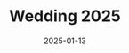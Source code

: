 ---
layout: album
title: "Wedding 2025"
date: 2025-01-13
caption: "Our wedding! A collection of family and flowers!"
main_image: /assets/images/albums/wedding2025/IMG_6590.JPG 
images: 
  - url: /assets/images/albums/wedding2025/IMG_6590.JPG
    alt: "" 
  - url: /assets/images/albums/wedding2025/IMG_6591.JPG
    alt: ""
  - url: /assets/images/albums/wedding2025/IMG_6592.JPG
    alt: ""
  - url: /assets/images/albums/wedding2025/IMG_6593.JPG
    alt: ""
  - url: /assets/images/albums/wedding2025/IMG_6594.JPG
    alt: ""
  - url: /assets/images/albums/wedding2025/IMG_6595.JPG
    alt: ""
  - url: /assets/images/albums/wedding2025/IMG_6596.JPG
    alt: ""
  - url: /assets/images/albums/wedding2025/IMG_6597.JPG 
    alt: ""
  - url: /assets/images/albums/wedding2025/IMG_6598.JPG
    alt: ""
  - url: /assets/images/albums/wedding2025/IMG_6599.JPG
    alt: ""
  - url: /assets/images/albums/wedding2025/IMG_7510.JPG 
    alt: ""
  - url: /assets/images/albums/wedding2025/IMG_7511.JPG 
    alt: ""
  - url: /assets/images/albums/wedding2025/IMG_6067.JPEG
    alt: ""
  - url: /assets/images/albums/wedding2025/IMG_6079.JPEG
    alt: ""
  - url: /assets/images/albums/wedding2025/IMG_6080.JPEG
    alt: ""
  - url: /assets/images/albums/wedding2025/IMG_6519.JPG
    alt: ""
  - url: /assets/images/albums/wedding2025/IMG_6520.JPG
    alt: ""
  - url: /assets/images/albums/wedding2025/IMG_6521.JPG
    alt: ""
  - url: /assets/images/albums/wedding2025/IMG_6522.JPG
    alt: ""
  - url: /assets/images/albums/wedding2025/IMG_6523.JPG
    alt: ""
  - url: /assets/images/albums/wedding2025/IMG_6524.JPG
    alt: ""
  - url: /assets/images/albums/wedding2025/IMG_6525.JPG
    alt: ""
  - url: /assets/images/albums/wedding2025/IMG_6526.JPG
    alt: ""
  - url: /assets/images/albums/wedding2025/IMG_6527.JPG
    alt: ""
  - url: /assets/images/albums/wedding2025/IMG_6528.JPG
    alt: ""
  - url: /assets/images/albums/wedding2025/IMG_6529.JPG
    alt: ""
  - url: /assets/images/albums/wedding2025/IMG_6530.JPG
    alt: ""
  - url: /assets/images/albums/wedding2025/IMG_6531.JPG
    alt: ""
  - url: /assets/images/albums/wedding2025/IMG_6532.JPG
    alt: ""
  - url: /assets/images/albums/wedding2025/IMG_6533.JPG
    alt: ""
  - url: /assets/images/albums/wedding2025/IMG_6534.JPG
    alt: ""
  - url: /assets/images/albums/wedding2025/IMG_6535.JPG
    alt: ""
  - url: /assets/images/albums/wedding2025/IMG_6536.JPG
    alt: ""
  - url: /assets/images/albums/wedding2025/IMG_6537.JPG
    alt: ""
  - url: /assets/images/albums/wedding2025/IMG_6538.JPG
    alt: ""
  - url: /assets/images/albums/wedding2025/IMG_6539.JPG
    alt: ""
  - url: /assets/images/albums/wedding2025/IMG_6540.JPG
    alt: ""
  - url: /assets/images/albums/wedding2025/IMG_6541.JPG 
    alt: ""
  - url: /assets/images/albums/wedding2025/IMG_6542.JPEG
    alt: ""
  - url: /assets/images/albums/wedding2025/IMG_6542.JPG
    alt: ""
  - url: /assets/images/albums/wedding2025/IMG_6543.JPG
    alt: ""
  - url: /assets/images/albums/wedding2025/IMG_6544.JPG
    alt: ""
  - url: /assets/images/albums/wedding2025/IMG_6545.JPG
    alt: ""
  - url: /assets/images/albums/wedding2025/IMG_6546.JPG
    alt: ""
  - url: /assets/images/albums/wedding2025/IMG_6547.JPG
    alt: ""
  - url: /assets/images/albums/wedding2025/IMG_6548.JPG
    alt: ""
  - url: /assets/images/albums/wedding2025/IMG_6549.JPG
    alt: ""
  - url: /assets/images/albums/wedding2025/IMG_6550.JPG
    alt: ""
  - url: /assets/images/albums/wedding2025/IMG_6551.JPG
    alt: ""
  - url: /assets/images/albums/wedding2025/IMG_6552.JPG 
    alt: ""
  - url: /assets/images/albums/wedding2025/IMG_6553.JPG
    alt: ""
  - url: /assets/images/albums/wedding2025/IMG_6554.JPG 
    alt: ""
  - url: /assets/images/albums/wedding2025/IMG_6555.JPG
    alt: ""
  - url: /assets/images/albums/wedding2025/IMG_6556.JPG
    alt: ""
  - url: /assets/images/albums/wedding2025/IMG_6557.JPG
    alt: ""
  - url: /assets/images/albums/wedding2025/IMG_6558.JPG
    alt: ""
  - url: /assets/images/albums/wedding2025/IMG_6559.JPG
    alt: ""
  - url: /assets/images/albums/wedding2025/IMG_6561.JPG
    alt: ""
  - url: /assets/images/albums/wedding2025/IMG_6563.JPG
    alt: ""
  - url: /assets/images/albums/wedding2025/IMG_6564.JPG
    alt: ""
  - url: /assets/images/albums/wedding2025/IMG_6565.JPG
    alt: ""
  - url: /assets/images/albums/wedding2025/IMG_6566.JPG
    alt: ""
  - url: /assets/images/albums/wedding2025/IMG_6567.JPG
    alt: ""
  - url: /assets/images/albums/wedding2025/IMG_6568.JPG
    alt: ""
  - url: /assets/images/albums/wedding2025/IMG_6568-1.JPG
    alt: ""
  - url: /assets/images/albums/wedding2025/IMG_6569.JPG
    alt: ""
  - url: /assets/images/albums/wedding2025/IMG_6570.JPG
    alt: ""
  - url: /assets/images/albums/wedding2025/IMG_6571.JPG
    alt: ""
  - url: /assets/images/albums/wedding2025/IMG_6572.JPG
    alt: ""
  - url: /assets/images/albums/wedding2025/IMG_6573.JPG
    alt: ""
  - url: /assets/images/albums/wedding2025/IMG_6574.JPG
    alt: ""
  - url: /assets/images/albums/wedding2025/IMG_6575.JPG
    alt: ""
  - url: /assets/images/albums/wedding2025/IMG_6576.JPG
    alt: ""
  - url: /assets/images/albums/wedding2025/IMG_6577.JPG
    alt: ""
  - url: /assets/images/albums/wedding2025/IMG_6578.JPG
    alt: ""
  - url: /assets/images/albums/wedding2025/IMG_6579.JPG
    alt: ""
  - url: /assets/images/albums/wedding2025/IMG_6580.JPG
    alt: ""
  - url: /assets/images/albums/wedding2025/IMG_6581.JPG
    alt: ""
  - url: /assets/images/albums/wedding2025/IMG_6582.JPG
    alt: ""
  - url: /assets/images/albums/wedding2025/IMG_6583.JPG
    alt: ""
  - url: /assets/images/albums/wedding2025/IMG_6584.JPG
    alt: ""
  - url: /assets/images/albums/wedding2025/IMG_6585.JPG
    alt: ""
  - url: /assets/images/albums/wedding2025/IMG_6586.JPG
    alt: ""
  - url: /assets/images/albums/wedding2025/IMG_6587.JPG
    alt: ""
  - url: /assets/images/albums/wedding2025/IMG_6588.JPG
    alt: ""
  - url: /assets/images/albums/wedding2025/IMG_6589.JPG
    alt: ""
blurb: |
  Our Wedding was spectacular! An amazing mix of flowers and family where we celebrated our union.
---